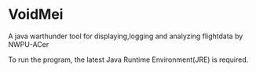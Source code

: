 # VoidMei
A java warthunder tool for displaying,logging and analyzing flightdata by NWPU-ACer

To run the program, the latest Java Runtime Environment(JRE) is required.
